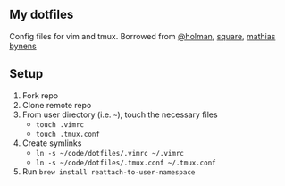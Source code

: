 ## My dotfiles
Config files for vim and tmux. Borrowed from [@holman](https://github.com/holman/dotfiles), [square](https://github.com/square/maximum-awesome), [mathias bynens](https://github.com/mathiasbynens/dotfiles)

## Setup
1. Fork repo
2. Clone remote repo
3. From user directory (i.e. `~`), touch the necessary files
   * `touch .vimrc`
   * `touch .tmux.conf`
4. Create symlinks
   * `ln -s ~/code/dotfiles/.vimrc ~/.vimrc`
   * `ln -s ~/code/dotfiles/.tmux.conf ~/.tmux.conf`
5. Run `brew install reattach-to-user-namespace`
